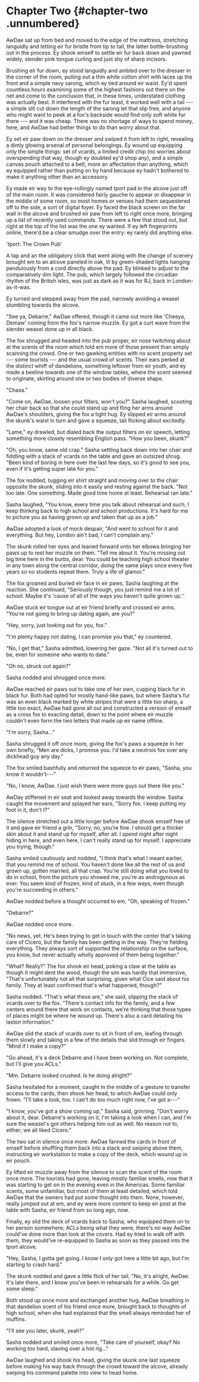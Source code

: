 Chapter Two {#chapter-two .unnumbered}
===========

AwDae sat up from bed and moved to the edge of the mattress, stretching languidly and letting eir fur bristle from tip to tail, the latter bottle-brushing out in the process. Ey shook emself to settle eir fur back down and yawned widely, slender pink tongue curling and just shy of sharp incisors.

Brushing eir fur down, ey stood languidly and ambled over to the dresser in the corner of the room, pulling out a thin white cotton shirt with laces up the front and a simple navy sarong, which ey tied around eir waist. Ey'd spent countless hours examining some of the highest fashions out there on the net and come to the conclusion that, in these times, understated clothing was actually best. It interfered with the fur least, it worked well with a tail --- a simple slit cut down the length of the sarong let that slip free, and anyone who might want to peek at a fox's backside would find only soft white fur there --- and it was cheap. There was no shortage of ways to spend money, here, and AwDae had better things to do than worry about that.

Ey set eir paw down on the dresser and swiped it from left to right, revealing a dimly glowing arsenal of personal belongings. Ey wound up equipping only the simple things: set of vcards, a limited credit chip (no worries about overspending that way, though ey doubted ey'd shop any), and a simple canvas pouch attached to a belt, more an affectation than anything, which ey equipped rather than putting on by hand because ey hadn't bothered to make it anything other than an accessory.

Ey made eir way to the eye-rollingly named tport pad in the alcove just off of the main room. It was considered fairly gauche to appear or disappear in the middle of some room, so most homes or venues had them sequestered off to the side, a sort of digital foyer. Ey faced the black screen on the far wall in the alcove and brushed eir paw from left to right once more, bringing up a list of recently used commands. There were a few that stood out, but right at the top of the list was the one ey wanted. If ey left fingerprints online, there'd be a clear smudge over the entry: ey rarely did anything else.

'tport: The Crown Pub'

A tap and an the obligatory click that went along with the change of scenery brought em to an alcove paneled in oak, lit by green-shaded lights hanging pendulously from a cord directly above the pad. Ey blinked to adjust to the comparatively dim light. The pub, which largely followed the circadian rhythm of the British isles, was just as dark as it was for RJ, back in London-as-it-was.

Ey turned and stepped away from the pad, narrowly avoiding a weasel stumbling towards the alcove.

"See ya, Debarre," AwDae offered, though it came out more like 'Cheeya, Demaw' coming from the fox's narrow muzzle. Ey got a curt wave from the slender weasel done up in all black.

The fox shrugged and headed into the pub proper, eir nose twitching about at the scents of the room which told em more of those present than simply scanning the crowd. One or two gawking entities with no scent property set --- some tourists --- and the usual crowd of scents. Their ears perked at the distinct whiff of dandelions, something leftover from eir youth, and ey made a beeline towards one of the window tables, where the scent seemed to originate, skirting around one or two bodies of diverse shape.

"Chaxa."

"Come on, AwDae, loosen your filters, won't you?" Sasha laughed, scooting her chair back so that she could stand up and fling her arms around AwDae's shoulders, giving the fox a tight hug. Ey slipped eir arms around the skunk's waist in turn and gave a squeeze, tail flicking about excitedly.

"Lame," ey drawled, but dialed back the output filters on eir speech, letting something more closely resembling English pass. "How you been, skunk?"

"Oh, you know, same old crap." Sasha settling back down into her chair and fiddling with a stack of vcards on the table and gave an outsized shrug. "Been kind of boring in here over the last few days, so it's good to see you, even if it's getting super late for you."

The fox nodded, tugging eir shirt straight and moving over to the chair opposite the skunk, sliding into it easily and resting against the back. "Not too late. One something. Made good time home at least. Rehearsal ran late."

Sasha laughed, "You know, every time you talk about rehearsal and such, I keep thinking back to high school and school productions. It's hard for me to picture you as having grown up and taken that up as a job."

AwDae adopted a look of mock despair, "And went to school for it and everything. But hey, London ain't bad, I can't complain any."

The skunk rolled her eyes and leaned forward onto her elbows bringing her paws up to rest her muzzle on them. "Tell me about it. You're missing out big time here in the burbs, dear. You could be teaching high school theater in any town along the central corridor, doing the same plays once every five years so no students repeat them. Truly a life of glamor."

The fox groaned and buried eir face in eir paws, Sasha laughing at the reaction. She continued, "Seriously though, you just remind me a lot of school. Maybe it's 'cause of all of the ways you haven't quite grown up.''

AwDae stuck eir tongue out at eir friend briefly and crossed eir arms. "You're not going to bring up dating again, are you?"

"Hey, sorry, just looking out for you, fox."

"I'm plenty happy not dating, I can promise you that," ey countered.

"No, I get that," Sasha admitted, lowering her gaze. "Not all it's turned out to be, even for someone who wants to date."

"Oh no, struck out again?"

Sasha nodded and shrugged once more.

AwDae reached eir paws out to take one of her own, cupping black fur in black fur. Both had opted for mostly hand-like paws, but where Sasha's fur was an even black marked by white stripes that were a little too sharp, a little too exact, AwDae had gone all out and constructed a version of emself as a cross fox to exacting detail, down to the point where eir muzzle couldn't even form the two letters that made up eir name offline.

"I'm sorry, Sasha..."

Sasha shrugged it off once more, giving the fox's paws a squeeze in her own briefly, "Men are dicks, I promise you. I'd take a neutrois fox over any dickhead guy any day."

The fox smiled bashfully and returned the squeeze to eir paws, "Sasha, you know it wouldn't---"

"No, I know, AwDae. I just wish there were more guys out there like you."

AwDay stiffened in eir seat and looked away towards the window. Sasha caught the movement and splayed her ears, "Sorry fox. I keep putting my foot in it, don't I?"

The silence stretched out a little longer before AwDae shook emself free of it and gave eir friend a grin, "Sorry, no, you're fine. I should get a thicker skin about it and stand up for myself, after all. I spend night after night hiding in here, and even here, I can't really stand up for myself. I appreciate you trying, though."

Sasha smiled cautiously and nodded, "I think that's what I meant earlier, that you remind me of school. You haven't done like all the rest of us and grown up, gotten married, all that crap. You're still doing what you loved to do in school, from the picture you showed me, you're as androgynous as ever. You seem kind of frozen, kind of stuck, in a few ways, even though you're succeeding in others."

AwDae nodded before a thought occurred to em, "Oh, speaking of frozen."

"Debarre?"

AwDae nodded once more.

"No news, yet. He's been trying to get in touch with the center that's taking care of Cicero, but the family has been getting in the way. They're fielding everything. They always sort of supported the relationship on the surface, you know, but never actually wholly approved of them being together."

"What? Really?" The fox shook eir head, poking a claw at the table as though it might dent the wood, though the sim was hardly that immersive, "That's unfortunately not all that surprising, given what Cice said about his family. They at least confirmed that's what happened, though?"

Sasha nodded. "That's what these are," she said, slipping the stack of vcards over to the fox. "There's contact info for the family, and a few centers around there that work on contacts, we're thinking that those types of places might be where he wound up. There's also a card detailing his laston information."

AwDae slid the stack of vcards over to sit in front of em, leafing through them slowly and taking in a few of the details that slid through eir fingers. "Mind if I make a copy?"

"Go ahead, it's a deck Debarre and I have been working on. Not complete, but I'll give you ACLs."

"Mm. Debarre looked crushed. Is he doing alright?"

Sasha hesitated for a moment, caught in the middle of a gesture to transfer access to the cards, then shook her head, to which AwDae could only frown. "I'll take a look, too. I can't do too much right now, I've got a---"

"I know, you've got a show coming up," Sasha said, grinning. "Don't worry about it, dear. Debarre's working on it, I'm taking a look when I can, and I'm sure the weasel's got others helping him out as well. No reason not to, either; we all liked Cicero."

The two sat in silence once more. AwDae fanned the cards in front of emself before shuffling them back into a stack and swiping above them, instructing eir workstation to make a copy of the deck, which wound up in eir pouch.

Ey lifted eir muzzle away from the silence to scan the scent of the room once more. The tourists had gone, leaving mostly familiar smells, now that it was starting to get on in the evening even in the Americas. Some familiar scents, some unfamiliar, but most of them at least detailed, which told AwDae that the owners had put some thought into them. None, however, really jumped out at em, and ey were more content to keep eir post at the table with Sasha, eir friend from so long ago, now.

Finally, ey slid the deck of vcards back to Sasha, who equipped them on to her person somewhere; ACLs being what they were, there's no way AwDae could've done more than look at the covers. Had ey tried to walk off with them, they would've re-equipped to Sasha as soon as they passed into the tport alcove.

"Hey, Sasha, I gotta get going. I know I only got here a little bit ago, but I'm starting to crash hard."

The skunk nodded and gave a little flick of her tail, "No, it's alright, AwDae. It's late there, and I know you've been in rehearsals for a while. Go get some sleep."

Both stood up once more and exchanged another hug, AwDae breathing in that dandelion scent of his friend once more, brought back to thoughts of high school, when she had explained that the smell always reminded her of muffins.

"I'll see you later, skunk, yeah?"

Sasha nodded and smiled once more, "Take care of yourself, okay? No working too hard, slaving over a hot rig..."

AwDae laughed and shook his head, giving the skunk one last squeeze before making his way back through the crowd toward the alcove, already swiping his command palette into view to head home.

